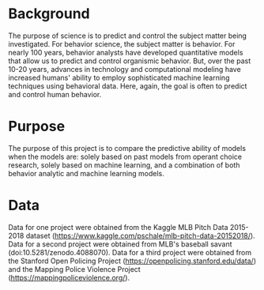
# Background
The purpose of science is to predict and control the subject matter being investigated. For behavior science, the subject matter is behavior. For nearly 100 years, behavior analysts have developed quantitative models that allow us to predict and control organismic behavior. But, over the past 10-20 years, advances in technology and computational modeling have increased humans' ability to employ sophisticated machine learning techniques using behavioral data. Here, again, the goal is often to predict and control human behavior. 

# Purpose
The purpose of this project is to compare the predictive ability of models when the models are: solely based on past models from operant choice research, solely based on machine learning, and a combination of both behavior analytic and machine learning models.

# Data
Data for one project were obtained from the Kaggle MLB Pitch Data 2015-2018 dataset (https://www.kaggle.com/pschale/mlb-pitch-data-20152018/). 
Data for a second project were obtained from MLB's baseball savant (doi:10.5281/zenodo.4088070). 
Data for a third project were obtained from the Stanford Open Policing Project (https://openpolicing.stanford.edu/data/) and the Mapping Police Violence Project (https://mappingpoliceviolence.org/). 
